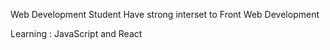 Web Development Student
Have strong interset to Front Web Development

Learning : JavaScript and React

<!---
jhontriboyke/jhontriboyke is a ✨ special ✨ repository because its `README.md` (this file) appears on your GitHub profile.
You can click the Preview link to take a look at your changes.
--->
